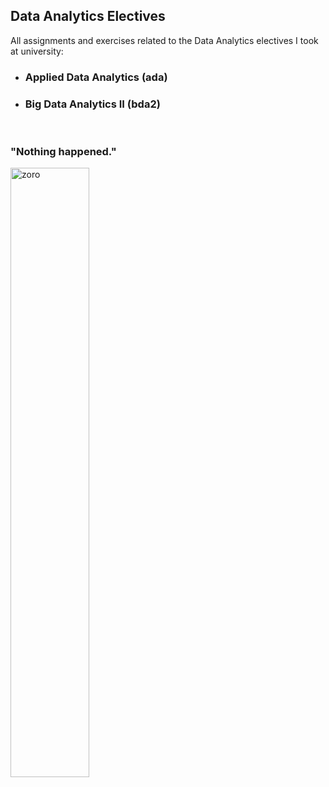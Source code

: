 ## Data Analytics Electives
All assignments and exercises related to the Data Analytics electives I took at university:
* ### Applied Data Analytics (ada)
* ### Big Data Analytics II (bda2)
<br>

### "Nothing happened."
<img a href="https://youtu.be/sAtZoIFW2Uw?t=60" src="https://i.ytimg.com/vi/sAtZoIFW2Uw/maxresdefault.jpg"
     alt="zoro"
     width= 50%; />
